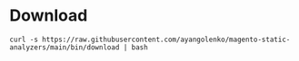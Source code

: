 # Download
`curl -s https://raw.githubusercontent.com/ayangolenko/magento-static-analyzers/main/bin/download | bash`